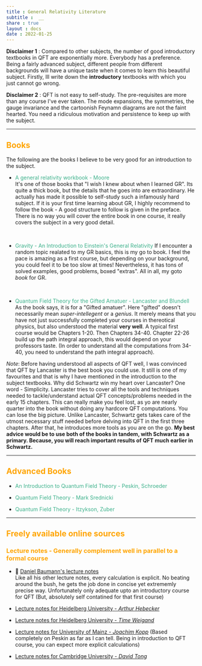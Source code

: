 ```yaml
---
title : General Relativity Literature
subtitle :  __
share : true
layout : docs
date : 2022-01-25
---
```


**Disclaimer 1** :  Compared to other subjects, the number of good introductory textbooks in QFT are exponentially more. Everybody has a preference. Being a fairly advanced subject, different people from different backgrounds will have a unique taste when it comes to learn this beautiful subject. Firstly, Ill write down the **introductory** textbooks with which you just cannot go wrong.

**Disclaimer 2** : QFT is not easy to self-study. The pre-requisites are more than any course I've ever taken. The mode expansions, the symmetries, the gauge invariance and the cartoonish Feynamn diagrams are not the faint hearted. You need a ridiculous motivation and persistence to keep up with the subject. 
<hr>

## <span style="color:orange"> Books  </span>
The following are the books I believe to be very good for an introduction to the subject.

- <span style = "color:#3db18b"> A general relativity workbook - Moore </span> <br> It's one of those books that "I wish I knew about when I learned GR". Its quite a thick book, but the details that he goes into are extraordinary. He actually has made it possible to self-study such a infamously hard subject. If it is your first time learning about GR, I highly recommend to follow the book - A good structure to follow is given in the preface. There is no way you will cover the entire book in one course, it really covers the subject in a very good detail.
<br>

- <span style="color:#3db18b"> Gravity - An Introduction to Einstein's General Relativity  </span>
If I encounter a random topic realated to my GR basics, this is my go to book. I feel the pace is amazing as a first course, but depending on your background, you could feel it to be too slow at times! Nevertheless, it has tons of solved examples, good problems, boxed "extras". All in all, my goto *book* for GR.
<br>

- <span style = "color:#3db18b"> Quantum Field Theory for the Gifted Amatuer - Lancaster and Blundell </span> <br> As the book says, it is for a "Gifted amatuer". Here "gifted" doesn't necessarily mean *super-intellegent* or a *genius*. It merely means that you have not just successfully completed your courses in thereotical physics, but also understood the material **very well**. A typical first course would be Chapters 1-20. Then Chapters 34-40. Chapter 22-26 build up the path integral approach, this would depend on your professors taste. (In order to understand all the computations from 34-40, you need to understand the path integral approach).

*Note*:  Before having understood all aspects of QFT well, I was convinced that QFT by Lancaster is the best book you could use. It still is one of my favourites and that is why I have mentioned in the introduction to the subject textbooks. Why did Schwartz win my heart over Lancaster? One word - Simplicity. Lancaster tries to cover all the tools and techniques needed to tackle/understand actual QFT concepts/problems needed in the early 15 chapters. This can really make you feel lost, as yo are nearly quarter into the book without doing any hardcore QFT computations. You can lose the big picture. Unlike Lancaster, Schwartz gets takes care of the utmost necessary stuff needed before delving into QFT in the first three chapters. After that, he introduces more tools as you are on the go.
**My best advice would be to use both of the books in tandem, with Schwartz as a primary. Because, you will reach important results of QFT much earlier in Schwartz.**

<hr>

## <span style="color:orange"> Advanced Books  </span>

- <span style = "color:#3db18b"> An Introduction to Quantum Field Theory - Peskin, Schroeder</span> <br>

- <span style = "color:#3db18b"> Quantum Field Theory - Mark Srednicki </span> <br>

- <span style = "color:#3db18b"> Quantum Field Theory - Itzykson, Zuber </span> <br>

<hr>

## <span style="color:orange">Freely available online sources</span>

### <span style="color:orange"> Lecture notes - Generally complement well in parallel to a formal course </span>

- :star2: [Daniel Baumann's lecture notes](http://cosmology.amsterdam/qft/) <br> Like all his other lecture notes, every calculation is explicit. No beating around the bush, he gets the job done in concise yet extrememly precise way. Unfortunately only adequate upto an introductory course for QFT (But, absolutely self contatined for that first course)

- [Lecture notes for Heidelberg University - _Arthur Hebecker_](https://www.thphys.uni-heidelberg.de/~hebecker/QFTI/Skript/main.pdf)

- [Lecture notes for Heidelberg University - _Time Weigand_](https://www.thphys.uni-heidelberg.de/~weigand/QFT2-14/SkriptQFT2.pdf)

- [Lecture notes for University of Mainz - *Joachim Kopp*](https://www.staff.uni-mainz.de/jkopp/qft2-2016-material/lecture-notes.pdf) (Based completely on Peskin as far as I can tell. Being in introduction to QFT course, you can expect more explicit calculations)

- [Lecture notes for Cambridge University - *David Tong*](https://www.damtp.cam.ac.uk/user/tong/qft/qft.pdf)